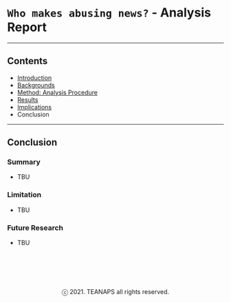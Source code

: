 # `Who makes abusing news?` - Analysis Report

---
## Contents
- [Introduction](./report-introduction.md#introduction)
- [Backgrounds](./report-backgrounds.md#backgrounds)
- [Method: Analysis Procedure](./report-method.md#method-analysis-procedure)
- [Results](./report-results.md#results)
- [Implications](./report-implications.md#implications)
- Conclusion

---
## Conclusion

### Summary
- TBU

### Limitation
- TBU

### Future Research
- TBU

<br><br>
---
<center>ⓒ 2021. TEANAPS all rights reserved.</center>
